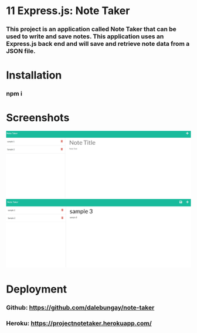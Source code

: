 # 11 Express.js: Note Taker

### This project is an application called Note Taker that can be used to write and save notes. This application uses an Express.js back end and will save and retrieve note data from a JSON file. 

# Installation

### npm i

# Screenshots

![Screenshot1](./assets/sc1.jpg)
![Screenshot2](./assets/sc2.jpg)

# Deployment

### Github: https://github.com/dalebungay/note-taker

### Heroku: https://projectnotetaker.herokuapp.com/